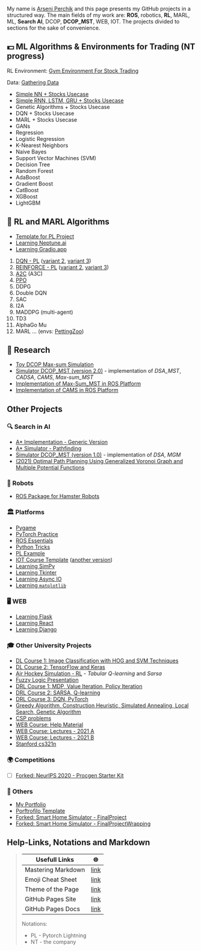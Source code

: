 <link rel="shortcut icon" type="image/x-icon" href="/favicon.ico?">

My name is [Arseni Perchik](https://arseni1919.github.io/PORTFOLIO/) and this page presents my GitHub projects in a structured way. 
The main fields of my work are: **ROS**, robotics, **RL**, MARL, ML, **Search AI**, DCOP, **DCOP_MST**, WEB, IOT. The projects divided to sections for the sake of convenience.

## 💵 ML Algorithms & Environments for Trading (NT progress)

RL Environment: [Gym Environment For Stock Trading](https://github.com/Arseni1919/gym-stocktrading)

Data: [Gathering Data](https://github.com/Arseni1919/Trading_model_first_trying)

- [Simple NN + Stocks Usecase   ](https://github.com/Arseni1919/NT_sandbox)
- [Simple RNN, LSTM, GRU + Stocks Usecase](https://github.com/Arseni1919/NT_sandbox)
- Genetic Algorithms + Stocks Usecase
- DQN + Stocks Usecase
- MARL + Stocks Usecase
- GANs
- Regression
- Logistic Regression
- K-Nearest Neighbors
- Naive Bayes
- Support Vector Machines (SVM)
- Decision Tree
- Random Forest
- AdaBoost
- Gradient Boost
- CatBoost
- XGBoost
- LightGBM


## 🦁 RL and MARL Algorithms

- [Template for PL Project](https://github.com/Arseni1919/PL_TEMPLATE_PROJECT)
- [Learning Neptune.ai](https://github.com/Arseni1919/Neptune_Tutorials)
- [Learning Gradio.app](https://github.com/Arseni1919/Learning_Gradio)

1. [DQN - PL](https://github.com/Arseni1919/PL_DQN) ([variant 2](https://github.com/Arseni1919/DQN_implementation_from_pytorch_lightning_website), [variant 3](https://github.com/Arseni1919/Deep-RL-implementations-with-gym))
1. [REINFORCE - PL](https://github.com/Arseni1919/PL_REINFORCE) ([variant 2](https://github.com/Arseni1919/Implementation-of-REINFORCE-with-PyTorch-Lightning), [variant 3](https://github.com/Arseni1919/Deep-RL-implementations-with-gym))
1. [A2C](https://github.com/Arseni1919/PL_A2C) (A3C)
1. [PPO](https://github.com/Arseni1919/PL_PPO)
1. DDPG
1. Double DQN
1. SAC
1. I2A
1. MADDPG (multi-agent)
1. TD3
1. AlphaGo Mu
1. MARL ... (envs: [PettingZoo](https://www.pettingzoo.ml/#))

## 📝 Research

- [Toy DCOP Max-sum Simulation](https://github.com/Arseni1919/toy_dcop_max_sum_simulation)
- [Simulator DCOP_MST (version 2.0)](https://github.com/Arseni1919/max_sum_cells_simulator) - implementation of _DSA_MST_, _CADSA_, _CAMS_, _Max-sum_MST_
- [Implementation of Max-Sum_MST in ROS Platform](https://github.com/Arseni1919/max_sum_ROS_implementation)
- [Implementation of CAMS in ROS Platform](https://github.com/Arseni1919/max_sum_cells_ROS)

## Other Projects

### 🔍  Search in AI

- [A* Implementation - Generic Version](https://github.com/Arseni1919/A_star_Implementation)
- [A* Simulator - Pathfinding](https://github.com/Arseni1919/A_star_simulator)
- [Simulator DCOP_MST (version 1.0)](https://github.com/Arseni1919/simulator_dcop_mst) - implementation of _DSA_, _MGM_
- [(2021) Optimal Path Planning Using Generalized Voronoi Graph and Multiple Potential Functions](https://github.com/Arseni1919/GVG_and_MPF_and_RRT)


### 🚗 Robots

- [ROS Package for Hamster Robots](https://github.com/Arseni1919/ROS-package-to-move-robots-with-my-code)


### 🏛️ Platforms

- [Pygame](https://github.com/Arseni1919/pygame_example)
- [PyTorch Practice](https://github.com/Arseni1919/pytorch_tutorials)
- [ROS Essentials](https://github.com/Arseni1919/ROS-essentianls)
- [Python Tricks](https://github.com/Arseni1919/Python-Tricks-book-examples)
- [PL Example](https://github.com/Arseni1919/PyTorch_Lightning_example)
- [IOT Course Template](https://github.com/Arseni1919/IOT_Course_Template) ([another version](https://github.com/Arseni1919/DDS_IOT_Example))
- [Learning SimPy](https://github.com/Arseni1919/Learning_SimPy)
- [Learning Tkinter](https://github.com/Arseni1919/Learning_Tkinter)
- [Learning Async IO](https://github.com/Arseni1919/Learning_AsyncIO)
- [Learning `matplotlib`](https://github.com/Arseni1919/Learning_matplotlib)

### 🖥️ WEB

- [Learning Flask](https://github.com/Arseni1919/arseniperchikflask)
- [Learning React](https://github.com/Arseni1919/arseniperchikreact)
- [Learning Django](https://github.com/Arseni1919/Learning_Django)

### 🎓 Other University Projects

- [DL Course 1: Image Classification with HOG and SVM Techniques](https://github.com/Arseni1919/Task_1_DL_course_Ben_Gurion)
- [DL Course 2: TensorFlow and Keras](https://github.com/Arseni1919/Task_2_DL_course_Ben_Gurion_2020)
- [Air Hockey Simulation - RL](https://github.com/Arseni1919/air-hockey-simulation-RL-algorithms) - _Tabular Q-learning_ and _Sarsa_
- [Fuzzy Logic Presentation](https://github.com/Arseni1919/Fuzzy_Logic_presentation)
- [DRL Course 1: MDP, Value Iteration, Policy Iteration](https://github.com/Arseni1919/DRL_course_exercise_1)
- [DRL Course 2: SARSA, Q-learning](https://github.com/Arseni1919/DRL_course_exercise_2)
- [DRL Course 3: DQN, PyTorch](https://github.com/Arseni1919/DRL_course_exercise_3)
- [Greedy Algorithm, Construction Heuristic, Simulated Annealing, Local Search, Genetic Algorithm](https://github.com/Arseni1919/computational_intelligence_course_task)
- [CSP problems](https://github.com/Arseni1919/AI-course-in-BGU-assignment-1---Centralised-CSP)
- [WEB Course: Help Material](https://github.com/Arseni1919/WEB_course_BGU)
- [WEB Course: Lectures - 2021 A](https://github.com/Arseni1919/WEB_Course_2020_A_examples_flask)
- [WEB Course: Lectures - 2021 B](https://github.com/Arseni1919/WEB_Course_2021_B_examples_flask)
- [Stanford cs321n](https://github.com/Arseni1919/cs321n)



### 🌍 Competitions

- [ ] [Forked: NeurIPS 2020 - Procgen Starter Kit](https://github.com/Arseni1919/neurips2020-procgen-starter-kit)

### 📍 Others

- [My Portfolio](https://arseni1919.github.io/PORTFOLIO/)
- [Porftrofilo Template](https://github.com/Arseni1919/PORTFOLIO_Samle)
- [Forked: Smart Home Simulator - FinalProject](https://github.com/Arseni1919/FinalProject)
- [Forked: Smart Home Simulator - FinalProjectWrapping](https://github.com/Arseni1919/FinalProjectWrapping)

## Help-Links, Notations and Markdown


> Usefull Links | 🌐
> ------------ | -------------
> Mastering Markdown | [link](https://guides.github.com/features/mastering-markdown/)
> Emoji Cheat Sheet | [link](https://github.com/ikatyang/emoji-cheat-sheet/blob/master/README.md)
> Theme of the Page | [link](https://github.com/pages-themes/slate) 
> GitHub Pages Site | [link](https://pages.github.com/)
> GitHub Pages Docs | [link](https://docs.github.com/categories/github-pages-basics/)
> 
> Notations:
> - PL - Pytorch Lightning
> - NT - the company

<!--```markdown
Syntax highlighted code block 
[Link](url) and ![Image](src)
```
**Bold** and _Italic_ and `Code` text-->

